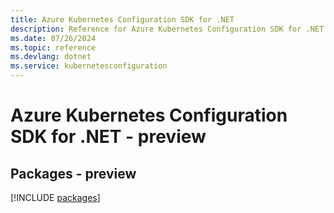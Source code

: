 ```yaml
---
title: Azure Kubernetes Configuration SDK for .NET
description: Reference for Azure Kubernetes Configuration SDK for .NET
ms.date: 07/26/2024
ms.topic: reference
ms.devlang: dotnet
ms.service: kubernetesconfiguration
---
```

# Azure Kubernetes Configuration SDK for .NET - preview
## Packages - preview
[!INCLUDE [packages](kubernetes-configuration-index.md)]